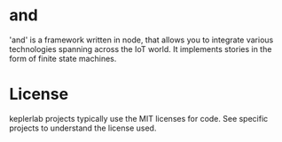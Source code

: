 # and
'and' is a framework written in node, that allows you to integrate various technologies spanning across the IoT world. It implements stories in the form of finite state machines. 

# License

keplerlab projects typically use the MIT licenses for code. See specific projects to understand the license used.

